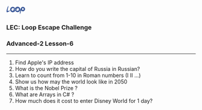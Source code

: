 <img src='../loop.png' width='10%'>

### LEC: Loop Escape Challenge
### Advanced-2 Lesson-6
---
1. Find Apple's IP address
2. How do you write the capital of Russia in Russian?
3. Learn to count from 1-10 in Roman numbers (I II ...)
4. Show us how may the world look like in 2050
5. What is the Nobel Prize ?
6. What are Arrays in C# ?
7. How much does it cost to enter Disney World for 1 day?

